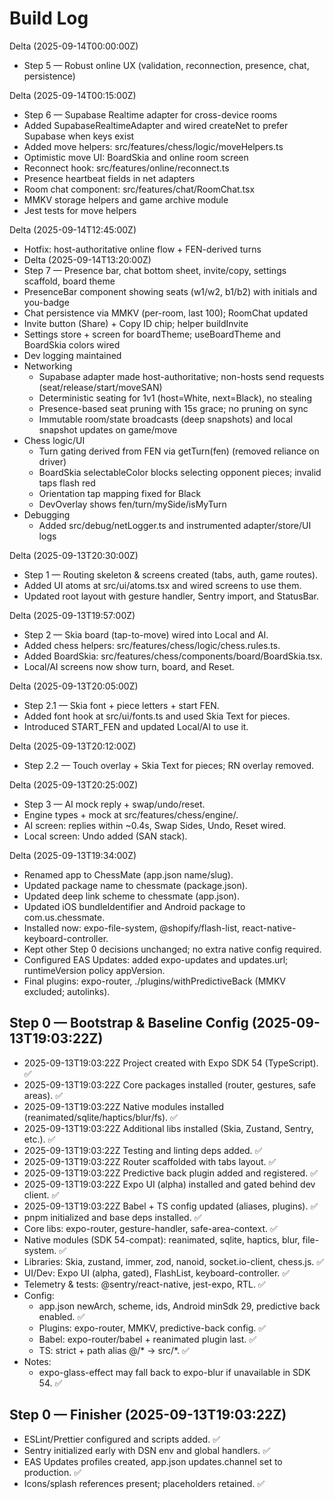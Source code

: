 # Build Log

Delta (2025-09-14T00:00:00Z)
- Step 5 — Robust online UX (validation, reconnection, presence, chat, persistence)

Delta (2025-09-14T00:15:00Z)
- Step 6 — Supabase Realtime adapter for cross-device rooms
- Added SupabaseRealtimeAdapter and wired createNet to prefer Supabase when keys exist
- Added move helpers: src/features/chess/logic/moveHelpers.ts
- Optimistic move UI: BoardSkia and online room screen
- Reconnect hook: src/features/online/reconnect.ts
- Presence heartbeat fields in net adapters
- Room chat component: src/features/chat/RoomChat.tsx
- MMKV storage helpers and game archive module
- Jest tests for move helpers

Delta (2025-09-14T12:45:00Z)
- Hotfix: host-authoritative online flow + FEN-derived turns
- Delta (2025-09-14T13:20:00Z)
- Step 7 — Presence bar, chat bottom sheet, invite/copy, settings scaffold, board theme
- PresenceBar component showing seats (w1/w2, b1/b2) with initials and you-badge
- Chat persistence via MMKV (per-room, last 100); RoomChat updated
- Invite button (Share) + Copy ID chip; helper buildInvite
- Settings store + screen for boardTheme; useBoardTheme and BoardSkia colors wired
- Dev logging maintained
- Networking
  - Supabase adapter made host-authoritative; non-hosts send requests (seat/release/start/moveSAN)
  - Deterministic seating for 1v1 (host=White, next=Black), no stealing
  - Presence-based seat pruning with 15s grace; no pruning on sync
  - Immutable room/state broadcasts (deep snapshots) and local snapshot updates on game/move
- Chess logic/UI
  - Turn gating derived from FEN via getTurn(fen) (removed reliance on driver)
  - BoardSkia selectableColor blocks selecting opponent pieces; invalid taps flash red
  - Orientation tap mapping fixed for Black
  - DevOverlay shows fen/turn/mySide/isMyTurn
- Debugging
  - Added src/debug/netLogger.ts and instrumented adapter/store/UI logs

Delta (2025-09-13T20:30:00Z)
- Step 1 — Routing skeleton & screens created (tabs, auth, game routes).
- Added UI atoms at src/ui/atoms.tsx and wired screens to use them.
- Updated root layout with gesture handler, Sentry import, and StatusBar.

Delta (2025-09-13T19:57:00Z)
- Step 2 — Skia board (tap-to-move) wired into Local and AI.
- Added chess helpers: src/features/chess/logic/chess.rules.ts.
- Added BoardSkia: src/features/chess/components/board/BoardSkia.tsx.
- Local/AI screens now show turn, board, and Reset.

Delta (2025-09-13T20:05:00Z)
- Step 2.1 — Skia font + piece letters + start FEN.
- Added font hook at src/ui/fonts.ts and used Skia Text for pieces.
- Introduced START_FEN and updated Local/AI to use it.

Delta (2025-09-13T20:12:00Z)
- Step 2.2 — Touch overlay + Skia Text for pieces; RN overlay removed.

Delta (2025-09-13T20:25:00Z)
- Step 3 — AI mock reply + swap/undo/reset.
- Engine types + mock at src/features/chess/engine/.
- AI screen: replies within ~0.4s, Swap Sides, Undo, Reset wired.
- Local screen: Undo added (SAN stack).

Delta (2025-09-13T19:34:00Z)
- Renamed app to ChessMate (app.json name/slug).
- Updated package name to chessmate (package.json).
- Updated deep link scheme to chessmate (app.json).
- Updated iOS bundleIdentifier and Android package to com.us.chessmate.
- Installed now: expo-file-system, @shopify/flash-list, react-native-keyboard-controller.
- Kept other Step 0 decisions unchanged; no extra native config required.
 - Configured EAS Updates: added expo-updates and updates.url; runtimeVersion policy appVersion.
 - Final plugins: expo-router, ./plugins/withPredictiveBack (MMKV excluded; autolinks).

## Step 0 — Bootstrap & Baseline Config (2025-09-13T19:03:22Z)

- 2025-09-13T19:03:22Z Project created with Expo SDK 54 (TypeScript). ✅
- 2025-09-13T19:03:22Z Core packages installed (router, gestures, safe areas). ✅
- 2025-09-13T19:03:22Z Native modules installed (reanimated/sqlite/haptics/blur/fs). ✅
- 2025-09-13T19:03:22Z Additional libs installed (Skia, Zustand, Sentry, etc.). ✅
- 2025-09-13T19:03:22Z Testing and linting deps added. ✅
- 2025-09-13T19:03:22Z Router scaffolded with tabs layout. ✅
- 2025-09-13T19:03:22Z Predictive back plugin added and registered. ✅
- 2025-09-13T19:03:22Z Expo UI (alpha) installed and gated behind dev client. ✅
- 2025-09-13T19:03:22Z Babel + TS config updated (aliases, plugins). ✅
- pnpm initialized and base deps installed. ✅
- Core libs: expo-router, gesture-handler, safe-area-context. ✅
- Native modules (SDK 54-compat): reanimated, sqlite, haptics, blur, file-system. ✅
- Libraries: Skia, zustand, immer, zod, nanoid, socket.io-client, chess.js. ✅
- UI/Dev: Expo UI (alpha, gated), FlashList, keyboard-controller. ✅
- Telemetry & tests: @sentry/react-native, jest-expo, RTL. ✅
- Config:
  - app.json newArch, scheme, ids, Android minSdk 29, predictive back enabled. ✅
  - Plugins: expo-router, MMKV, predictive-back config. ✅
  - Babel: expo-router/babel + reanimated plugin last. ✅
  - TS: strict + path alias @/* → src/*. ✅
- Notes:
  - expo-glass-effect may fall back to expo-blur if unavailable in SDK 54. ✅

## Step 0 — Finisher (2025-09-13T19:03:22Z)

- ESLint/Prettier configured and scripts added. ✅
- Sentry initialized early with DSN env and global handlers. ✅
- EAS Updates profiles created, app.json updates.channel set to production. ✅
- Icons/splash references present; placeholders retained. ✅


